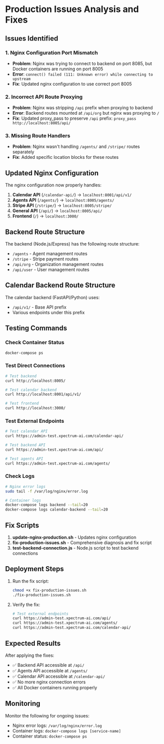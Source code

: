 # Production Issues Analysis and Fixes

## Issues Identified

### 1. **Nginx Configuration Port Mismatch**
- **Problem**: Nginx was trying to connect to backend on port 8085, but Docker containers are running on port 8005
- **Error**: `connect() failed (111: Unknown error) while connecting to upstream`
- **Fix**: Updated nginx configuration to use correct port 8005

### 2. **Incorrect API Route Proxying**
- **Problem**: Nginx was stripping `/api` prefix when proxying to backend
- **Error**: Backend routes mounted at `/api/org` but nginx was proxying to `/`
- **Fix**: Updated proxy_pass to preserve `/api` prefix: `proxy_pass http://localhost:8005/api/`

### 3. **Missing Route Handlers**
- **Problem**: Nginx wasn't handling `/agents/` and `/stripe/` routes separately
- **Fix**: Added specific location blocks for these routes

## Updated Nginx Configuration

The nginx configuration now properly handles:

1. **Calendar API** (`/calendar-api/`) → `localhost:8001/api/v1/`
2. **Agents API** (`/agents/`) → `localhost:8005/agents/`
3. **Stripe API** (`/stripe/`) → `localhost:8005/stripe/`
4. **General API** (`/api/`) → `localhost:8005/api/`
5. **Frontend** (`/`) → `localhost:3000/`

## Backend Route Structure

The backend (Node.js/Express) has the following route structure:
- `/agents` - Agent management routes
- `/stripe` - Stripe payment routes
- `/api/org` - Organization management routes
- `/api/user` - User management routes

## Calendar Backend Route Structure

The calendar backend (FastAPI/Python) uses:
- `/api/v1/` - Base API prefix
- Various endpoints under this prefix

## Testing Commands

### Check Container Status
```bash
docker-compose ps
```

### Test Direct Connections
```bash
# Test backend
curl http://localhost:8005/

# Test calendar backend
curl http://localhost:8001/api/v1/

# Test frontend
curl http://localhost:3000/
```

### Test External Endpoints
```bash
# Test calendar API
curl https://admin-test.xpectrum-ai.com/calendar-api/

# Test backend API
curl https://admin-test.xpectrum-ai.com/api/

# Test agents API
curl https://admin-test.xpectrum-ai.com/agents/
```

### Check Logs
```bash
# Nginx error logs
sudo tail -f /var/log/nginx/error.log

# Container logs
docker-compose logs backend --tail=20
docker-compose logs calendar-backend --tail=20
```

## Fix Scripts

1. **update-nginx-production.sh** - Updates nginx configuration
2. **fix-production-issues.sh** - Comprehensive diagnosis and fix script
3. **test-backend-connection.js** - Node.js script to test backend connections

## Deployment Steps

1. Run the fix script:
   ```bash
   chmod +x fix-production-issues.sh
   ./fix-production-issues.sh
   ```

2. Verify the fix:
   ```bash
   # Test external endpoints
   curl https://admin-test.xpectrum-ai.com/api/
   curl https://admin-test.xpectrum-ai.com/agents/
   curl https://admin-test.xpectrum-ai.com/calendar-api/
   ```

## Expected Results

After applying the fixes:
- ✅ Backend API accessible at `/api/`
- ✅ Agents API accessible at `/agents/`
- ✅ Calendar API accessible at `/calendar-api/`
- ✅ No more nginx connection errors
- ✅ All Docker containers running properly

## Monitoring

Monitor the following for ongoing issues:
- Nginx error logs: `/var/log/nginx/error.log`
- Container logs: `docker-compose logs [service-name]`
- Container status: `docker-compose ps` 